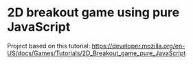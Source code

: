 # 2D breakout game using pure JavaScript

Project based on this tutorial: https://developer.mozilla.org/en-US/docs/Games/Tutorials/2D_Breakout_game_pure_JavaScript
